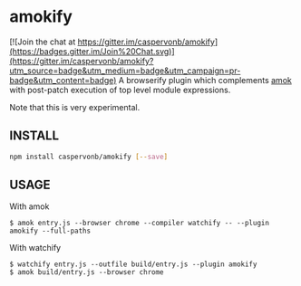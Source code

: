 # amokify

[![Join the chat at https://gitter.im/caspervonb/amokify](https://badges.gitter.im/Join%20Chat.svg)](https://gitter.im/caspervonb/amokify?utm_source=badge&utm_medium=badge&utm_campaign=pr-badge&utm_content=badge)
A browserify plugin which complements [amok](http://amokjs.com) with
post-patch execution of top level module expressions.

Note that this is very experimental.

## INSTALL
```sh
npm install caspervonb/amokify [--save]
```

## USAGE
With amok

```
$ amok entry.js --browser chrome --compiler watchify -- --plugin amokify --full-paths

```

With watchify

```
$ watchify entry.js --outfile build/entry.js --plugin amokify
$ amok build/entry.js --browser chrome
```
